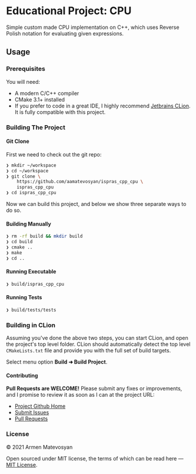 # Educational Project: CPU

Simple custom made CPU implementation on C++, which uses Reverse Polish notation for evaluating given expressions.

## Usage

### Prerequisites

You will need:

* A modern C/C++ compiler
* CMake 3.1+ installed
* If you prefer to code in a great IDE, I highly recommend [Jetbrains CLion](https://www.jetbrains.com/clion/). It is fully compatible with this project.

### Building The Project

#### Git Clone

First we need to check out the git repo:

```bash
❯ mkdir ~/workspace
❯ cd ~/workspace
❯ git clone \
    https://github.com/aamatevosyan/ispras_cpp_cpu \
    ispras_cpp_cpu
❯ cd ispras_cpp_cpu
```

Now we can build this project, and below we show three separate ways to do so.

#### Building Manually

```bash
❯ rm -rf build && mkdir build
❯ cd build
❯ cmake ..
❯ make
❯ cd ..
```

#### Running  Executable

```bash
❯ build/ispras_cpp_cpu
``` 

#### Running  Tests

```bash
❯ build/tests/tests
``` 

### Building in CLion

Assuming you've done the above two steps, you can start CLion, and open the project's top level folder. CLion should automatically detect the top level `CMakeLists.txt` file and provide you with the full set of build targets.

Select menu option **Build   ➜ Build Project**.

#### Contributing

**Pull Requests are WELCOME!** Please submit any fixes or improvements, and I promise to review it as soon as I can at the project URL:

* [Project Github Home](https://github.com/aamatevosyan/ispras_cpp_cpu)
* [Submit Issues](https://github.com/aamatevosyan/ispras_cpp_cpu/issues)
* [Pull Requests](https://github.com/aamatevosyan/ispras_cpp_cpu/pulls)

### License

&copy; 2021 Armen Matevosyan

Open sourced under MIT license, the terms of which can be read here — [MIT License](http://opensource.org/licenses/MIT).
